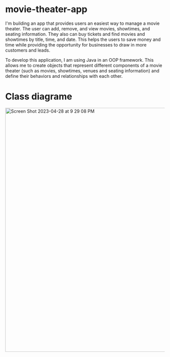 # movie-theater-app
I'm building an app that provides users an easiest way to manage a movie theater. The user can add, remove, and view movies,
showtimes, and seating information. They also can buy tickets and find movies and showtimes by title, time, and date. This helps the users to save money and time while providing the opportunity for businesses to draw in more customers and leads.

To develop this application, I am using Java in an OOP framework. This allows me to create objects that represent different components of a movie theater (such as movies, showtimes, venues and seating information) and define their behaviors and relationships with each other.

# Class diagrame

<img width="772" alt="Screen Shot 2023-04-28 at 9 29 08 PM" src="https://user-images.githubusercontent.com/113895096/235242301-6ca23ec4-2fbd-44b0-94eb-d0e87192bd08.png">
